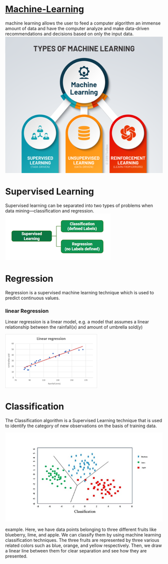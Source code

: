 # <U>Machine-Learning</U>
machine learning allows the user to feed a computer algorithm an immense amount of data and have the computer analyze and make data-driven recommendations and decisions based on only the input data.
![](https://github.com/jija19/Machine-Learning/blob/main/ml.png)

# <B>Supervised Learning</B>

Supervised learning can be separated into two types of problems when data mining—classification and regression.
![](https://github.com/jija19/Machine-Learning/blob/main/supervised.png)

# <B>Regression</B>

Regression is a supervised machine learning technique which is used to predict continuous values.

### <B>linear Regression</B>
Linear regression is a linear model, e.g. a model that assumes a linear relationship between the rainfall(x) and amount of umbrella sold(y)

![](https://github.com/jija19/Machine-Learning/blob/main/linear%20reg.png)

# <B>Classification</B>

The Classification algorithm is a Supervised Learning technique that is used to identify the category of new observations on the basis of training data.

![](https://github.com/jija19/Machine-Learning/blob/main/Classification%20reg.jpeg)

example. Here, we have data points belonging to three different fruits like blueberry, lime, and apple. We can classify them by using machine learning classification techniques. The three fruits are represented by three various related colors such as blue, orange, and yellow respectively. Then, we draw a linear line between them for clear separation and see how they are presented.
